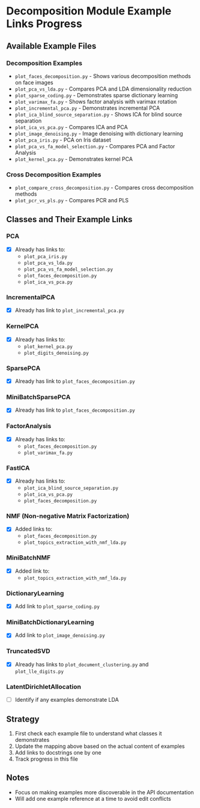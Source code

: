 # Decomposition Module Example Links Progress

## Available Example Files

### Decomposition Examples
- `plot_faces_decomposition.py` - Shows various decomposition methods on face images
- `plot_pca_vs_lda.py` - Compares PCA and LDA dimensionality reduction
- `plot_sparse_coding.py` - Demonstrates sparse dictionary learning
- `plot_varimax_fa.py` - Shows factor analysis with varimax rotation
- `plot_incremental_pca.py` - Demonstrates incremental PCA
- `plot_ica_blind_source_separation.py` - Shows ICA for blind source separation
- `plot_ica_vs_pca.py` - Compares ICA and PCA
- `plot_image_denoising.py` - Image denoising with dictionary learning
- `plot_pca_iris.py` - PCA on Iris dataset
- `plot_pca_vs_fa_model_selection.py` - Compares PCA and Factor Analysis
- `plot_kernel_pca.py` - Demonstrates kernel PCA

### Cross Decomposition Examples
- `plot_compare_cross_decomposition.py` - Compares cross decomposition methods
- `plot_pcr_vs_pls.py` - Compares PCR and PLS

## Classes and Their Example Links

### PCA
- [x] Already has links to:
  - `plot_pca_iris.py`
  - `plot_pca_vs_lda.py`
  - `plot_pca_vs_fa_model_selection.py`
  - `plot_faces_decomposition.py`
  - `plot_ica_vs_pca.py`

### IncrementalPCA
- [x] Already has link to `plot_incremental_pca.py`

### KernelPCA
- [x] Already has links to:
  - `plot_kernel_pca.py`
  - `plot_digits_denoising.py`

### SparsePCA
- [x] Already has link to `plot_faces_decomposition.py`

### MiniBatchSparsePCA
- [x] Already has link to `plot_faces_decomposition.py`

### FactorAnalysis
- [x] Already has links to:
  - `plot_faces_decomposition.py`
  - `plot_varimax_fa.py`

### FastICA
- [x] Already has links to:
  - `plot_ica_blind_source_separation.py`
  - `plot_ica_vs_pca.py`
  - `plot_faces_decomposition.py`

### NMF (Non-negative Matrix Factorization)
- [x] Added links to:
  - `plot_faces_decomposition.py`
  - `plot_topics_extraction_with_nmf_lda.py`

### MiniBatchNMF
- [x] Added link to:
  - `plot_topics_extraction_with_nmf_lda.py`

### DictionaryLearning
- [x] Add link to `plot_sparse_coding.py`

### MiniBatchDictionaryLearning
- [x] Add link to `plot_image_denoising.py`

### TruncatedSVD
- [x] Already has links to `plot_document_clustering.py` and `plot_lle_digits.py`

### LatentDirichletAllocation
- [ ] Identify if any examples demonstrate LDA

## Strategy
1. First check each example file to understand what classes it demonstrates
2. Update the mapping above based on the actual content of examples
3. Add links to docstrings one by one
4. Track progress in this file

## Notes
- Focus on making examples more discoverable in the API documentation
- Will add one example reference at a time to avoid edit conflicts
